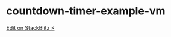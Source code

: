 # countdown-timer-example-vm

[Edit on StackBlitz ⚡️](https://stackblitz.com/edit/countdown-timer-example-vm)